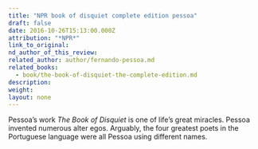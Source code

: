 ```yaml
---
title: "NPR book of disquiet complete edition pessoa"
draft: false
date: 2016-10-26T15:13:00.000Z
attribution: "*NPR*"
link_to_original:
nd_author_of_this_review:
related_author: author/fernando-pessoa.md
related_books:
  - book/the-book-of-disquiet-the-complete-edition.md
description:
weight:
layout: none
---
```

Pessoa’s work *The Book of Disquiet* is one of life’s great miracles. Pessoa invented numerous alter egos. Arguably, the four greatest poets in the Portuguese language were all Pessoa using different names.

